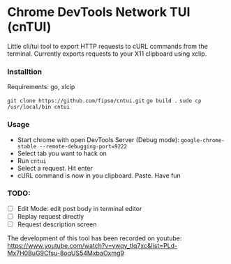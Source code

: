 # Chrome DevTools Network TUI (cnTUI)

Little cli/tui tool to export HTTP requests to cURL commands from the terminal. 
Currently exports requests to your X11 clipboard using xclip. 
  
### Installtion
Requirements: go, xlcip  
  
`git clone https://github.com/fipso/cntui.git`
`go build .`
`sudo cp /usr/local/bin cntui`

### Usage
- Start chrome with open DevTools Server (Debug mode): `google-chrome-stable --remote-debugging-port=9222`  
- Select tab you want to hack on  
- Run `cntui`  
- Select a request. Hit enter
- cURL command is now in you clipboard. Paste. Have fun

### TODO:
- [ ] Edit Mode: edit post body in terminal editor
- [ ] Replay request directly
- [ ] Request description screen

The development of this tool has been recorded on youtube:
https://www.youtube.com/watch?v=ywqy_tIq7xc&list=PLd-Mx7H0BuG9Cfsu-8oqUS54MxbaOxmg9
